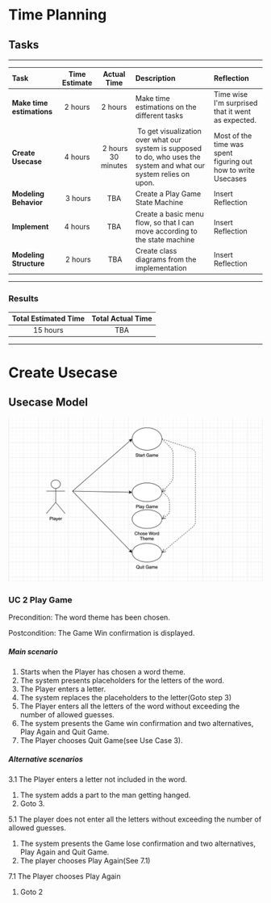 # Time Planning

## Tasks

***

|   Task   |   Time Estimate   |   Actual Time |   Description | Reflection |
|   :------ |   :----------:    |   :--------:  |   :--- |:---
| **Make time estimations** | 2 hours | 2 hours | Make time estimations on the different tasks | Time wise I'm surprised that it went as expected. |
| **Create Usecase** | 4 hours | 2 hours 30 minutes | To get visualization over what our system is supposed to do, who uses the system and what our system relies on upon.| Most of the time was spent figuring out how to write Usecases |
| **Modeling Behavior** | 3 hours | TBA |   Create a Play Game State Machine | Insert Reflection |
| **Implement** | 4 hours | TBA | Create a basic menu flow, so that I can move according to the state machine | Insert Reflection |
| **Modeling Structure** | 2 hours | TBA | Create class diagrams from the implementation | Insert Reflection | 

*** 

### Results
|   Total Estimated Time | Total Actual Time | 
| :------:               | :-------:         |
|   15 hours             | TBA


***

# Create Usecase



## Usecase Model


![Alt text][logo]

[logo]: Project-Documentation/Images/Usecase-Model.png "Logo Title Text 2"


### UC 2 Play Game

Precondition: The word theme has been chosen.

Postcondition: The Game Win confirmation is displayed.

##### Main scenario

1. Starts when the Player has chosen a word theme.
2. The system presents placeholders for the letters of the word.
3. The Player enters a letter.
4. The system replaces the placeholders to the letter(Goto step 3)
5. The Player enters all the letters of the word without exceeding the number of allowed guesses.
6. The system presents the Game win confirmation and two alternatives, Play Again and Quit Game.
7. The Player chooses Quit Game(see Use Case 3).

##### Alternative scenarios

3.1 The Player enters a letter not included in the word.

1. The system adds a part to the man getting hanged.
2. Goto 3.

5.1 The player does not enter all the letters without exceeding the number of allowed guesses.
1. The system presents the Game lose confirmation and two alternatives, Play Again and Quit Game.
2. The player chooses Play Again(See 7.1)

7.1 The Player chooses Play Again
1. Goto 2